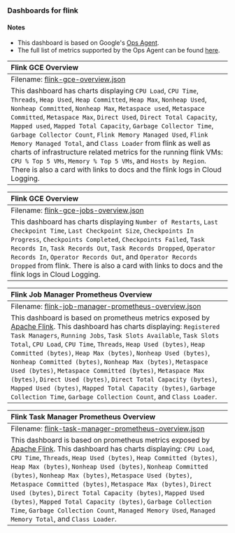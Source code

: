 ### Dashboards for flink

#### Notes

- This dashboard is based on Google's [Ops Agent](https://cloud.google.com/stackdriver/docs/solutions/agents/ops-agent).
- The full list of metrics supported by the Ops Agent can be found [here](https://cloud.google.com/stackdriver/docs/solutions/agents/ops-agent/third-party/flink#monitored-metrics).

|Flink GCE Overview|
|:------------------|
|Filename: [flink-gce-overview.json](flink-gce-overview.json)|
|This dashboard has charts displaying `CPU Load`, `CPU Time`, `Threads`, `Heap Used`, `Heap Committed`, `Heap Max`, `Nonheap Used`, `Nonheap Committed`, `Nonheap Max`, `Metaspace used`, `Metaspace Committed`, `Metaspace Max`, `Direct Used`, `Direct Total Capacity`, `Mapped used`, `Mapped Total Capacity`, `Garbage Collector Time`, `Garbage Collector Count`, `Flink Memory Managed Used`, `Flink Memory Managed Total`, and `Class Loader` from flink as well as charts of infrastructure related metrics for the running flink VMs: `CPU % Top 5 VMs`, `Memory % Top 5 VMs`, and `Hosts by Region`. There is also a card with links to docs and the flink logs in Cloud Logging.|


|Flink GCE Overview|
|:------------------|
|Filename: [flink-gce-jobs-overview.json](flink-gce-jobs-overview.json)|
|This dashboard has charts displaying `Number of Restarts`, `Last Checkpoint Time`, `Last Checkpoint Size`, `Checkpoints In Progress`, `Checkpoints Completed`, `Checkpoints Failed`, `Task Records In`, `Task Records Out`, `Task Records Dropped`, `Operator Records In`, `Operator Records Out`, and `Operator Records Dropped` from flink. There is also a card with links to docs and the flink logs in Cloud Logging.|

|Flink Job Manager Prometheus Overview|
|:------------------|
|Filename: [flink-job-manager-prometheus-overview.json](flink-job-manager-prometheus-overview.json)|
|This dashboard is based on prometheus metrics exposed by [Apache Flink](https://nightlies.apache.org/flink/flink-docs-release-1.7/monitoring/metrics.html#prometheus-orgapacheflinkmetricsprometheusprometheusreporter). This dashboard has charts displaying: `Registered Task Managers`, `Running Jobs`, `Task Slots Available`, `Task Slots Total`, `CPU Load`, `CPU Time`, `Threads`, `Heap Used (bytes)`, `Heap Committed (bytes)`, `Heap Max (bytes)`, `Nonheap Used (bytes)`, `Nonheap Committed (bytes)`, `Nonheap Max (bytes)`, `Metaspace Used (bytes)`, `Metaspace Committed (bytes)`, `Metaspace Max (bytes)`, `Direct Used (bytes)`, `Direct Total Capacity (bytes)`, `Mapped Used (bytes)`, `Mapped Total Capacity (bytes)`, `Garbage Collection Time`, `Garbage Collection Count`, and `Class Loader`. |

|Flink Task Manager Prometheus Overview|
|:------------------|
|Filename: [flink-task-manager-prometheus-overview.json](flink-task-manager-prometheus-overview.json)|
|This dashboard is based on prometheus metrics exposed by [Apache Flink](https://nightlies.apache.org/flink/flink-docs-release-1.7/monitoring/metrics.html#prometheus-orgapacheflinkmetricsprometheusprometheusreporter). This dashboard has charts displaying: `CPU Load`, `CPU Time`, `Threads`, `Heap Used (bytes)`, `Heap Committed (bytes)`, `Heap Max (bytes)`, `Nonheap Used (bytes)`, `Nonheap Committed (bytes)`, `Nonheap Max (bytes)`, `Metaspace Used (bytes)`, `Metaspace Committed (bytes)`, `Metaspace Max (bytes)`, `Direct Used (bytes)`, `Direct Total Capacity (bytes)`, `Mapped Used (bytes)`, `Mapped Total Capacity (bytes)`, `Garbage Collection Time`, `Garbage Collection Count`, `Managed Memory Used`, `Managed Memory Total`, and `Class Loader`.|
